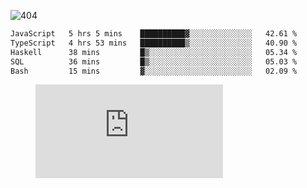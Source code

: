 ![404](https://user-images.githubusercontent.com/378023/89412096-6f759d80-d761-11ea-8c57-84b30ef3f2b1.png)
<!--START_SECTION:waka-->

```txt
JavaScript   5 hrs 5 mins    ██████████▓░░░░░░░░░░░░░░   42.61 %
TypeScript   4 hrs 53 mins   ██████████▒░░░░░░░░░░░░░░   40.90 %
Haskell      38 mins         █▒░░░░░░░░░░░░░░░░░░░░░░░   05.34 %
SQL          36 mins         █▒░░░░░░░░░░░░░░░░░░░░░░░   05.03 %
Bash         15 mins         ▓░░░░░░░░░░░░░░░░░░░░░░░░   02.09 %
```

<!--END_SECTION:waka-->
<figure><embed src="https://wakatime.com/share/@018b853e-267a-435d-a858-33e2b098b9d7/f3c3aa68-553a-4373-a9f9-2d456f62f780.svg"></embed></figure>
